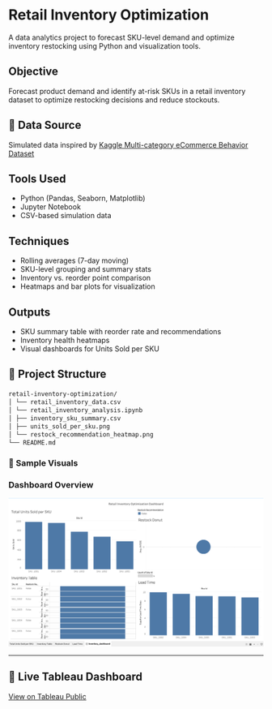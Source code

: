 # Retail Inventory Optimization

A data analytics project to forecast SKU-level demand and optimize inventory restocking using Python and visualization tools.

## Objective
Forecast product demand and identify at-risk SKUs in a retail inventory dataset to optimize restocking decisions and reduce stockouts.

## 📂 Data Source
Simulated data inspired by [Kaggle Multi-category eCommerce Behavior Dataset](https://www.kaggle.com/datasets/mkechinov/ecommerce-behavior-data-from-multi-category-store)


## Tools Used
- Python (Pandas, Seaborn, Matplotlib)
- Jupyter Notebook
- CSV-based simulation data

## Techniques
- Rolling averages (7-day moving)
- SKU-level grouping and summary stats
- Inventory vs. reorder point comparison
- Heatmaps and bar plots for visualization

## Outputs
- SKU summary table with reorder rate and recommendations
- Inventory health heatmaps
- Visual dashboards for Units Sold per SKU

## 📂 Project Structure
```
retail-inventory-optimization/
│ └── retail_inventory_data.csv
│ └── retail_inventory_analysis.ipynb
│ ├── inventory_sku_summary.csv
│ ├── units_sold_per_sku.png
│ └── restock_recommendation_heatmap.png
└── README.md
```
### 📸 Sample Visuals

### Dashboard Overview
![Inventory Dashboard](inventory_dashboard.png)

---

## 🔗 Live Tableau Dashboard
[View on Tableau Public](https://public.tableau.com/views/RetailInventoryOptimizationDashboard/Inventory_dashboard)

